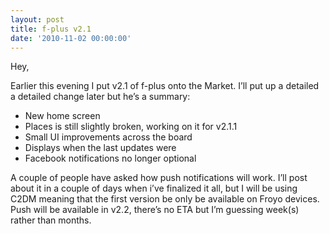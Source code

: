 ```yaml
---
layout: post
title: f-plus v2.1
date: '2010-11-02 00:00:00'
---
```


Hey,

Earlier this evening I put v2.1 of f-plus onto the Market. I&#8217;ll put up a detailed a detailed change later but he&#8217;s a summary:

*   New home screen
*   Places is still slightly broken, working on it for v2.1.1
*   Small UI improvements across the board
*   Displays when the last updates were
*   Facebook notifications no longer optional

A couple of people have asked how push notifications will work. I&#8217;ll post about it in a couple of days when i&#8217;ve finalized it all, but I will be using C2DM meaning that the first version be only be available on Froyo devices. Push will be available in v2.2, there&#8217;s no ETA but I&#8217;m guessing week(s) rather than months.
